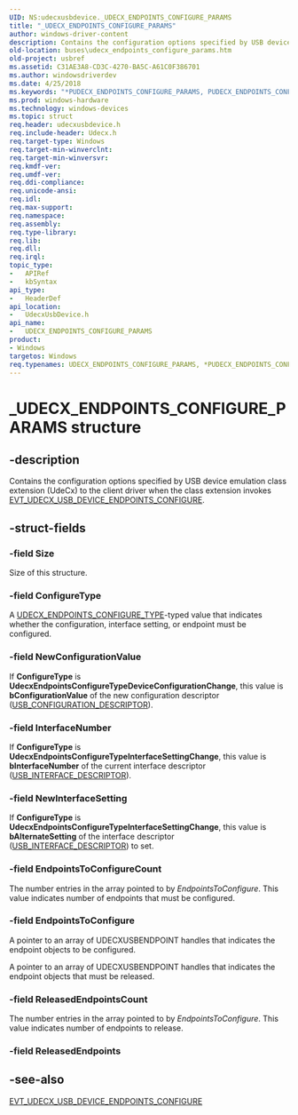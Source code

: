 ```yaml
---
UID: NS:udecxusbdevice._UDECX_ENDPOINTS_CONFIGURE_PARAMS
title: "_UDECX_ENDPOINTS_CONFIGURE_PARAMS"
author: windows-driver-content
description: Contains the configuration options specified by USB device emulation class extension (UdeCx) to the client driver when the class extension invokes EVT_UDECX_USB_DEVICE_ENDPOINTS_CONFIGURE.
old-location: buses\udecx_endpoints_configure_params.htm
old-project: usbref
ms.assetid: C31AE3A8-CD3C-4270-BA5C-A61C0F386701
ms.author: windowsdriverdev
ms.date: 4/25/2018
ms.keywords: "*PUDECX_ENDPOINTS_CONFIGURE_PARAMS, PUDECX_ENDPOINTS_CONFIGURE_PARAMS, PUDECX_ENDPOINTS_CONFIGURE_PARAMS structure pointer [Buses], UDECX_ENDPOINTS_CONFIGURE_PARAMS, UDECX_ENDPOINTS_CONFIGURE_PARAMS structure [Buses], _UDECX_ENDPOINTS_CONFIGURE_PARAMS, buses.udecx_endpoints_configure_params, udecxusbdevice/PUDECX_ENDPOINTS_CONFIGURE_PARAMS, udecxusbdevice/UDECX_ENDPOINTS_CONFIGURE_PARAMS"
ms.prod: windows-hardware
ms.technology: windows-devices
ms.topic: struct
req.header: udecxusbdevice.h
req.include-header: Udecx.h
req.target-type: Windows
req.target-min-winverclnt: 
req.target-min-winversvr: 
req.kmdf-ver: 
req.umdf-ver: 
req.ddi-compliance: 
req.unicode-ansi: 
req.idl: 
req.max-support: 
req.namespace: 
req.assembly: 
req.type-library: 
req.lib: 
req.dll: 
req.irql: 
topic_type:
-	APIRef
-	kbSyntax
api_type:
-	HeaderDef
api_location:
-	UdecxUsbDevice.h
api_name:
-	UDECX_ENDPOINTS_CONFIGURE_PARAMS
product:
- Windows
targetos: Windows
req.typenames: UDECX_ENDPOINTS_CONFIGURE_PARAMS, *PUDECX_ENDPOINTS_CONFIGURE_PARAMS
---
```


# _UDECX_ENDPOINTS_CONFIGURE_PARAMS structure


## -description


Contains the configuration options specified by USB device emulation class extension (UdeCx) to the client driver when the class extension invokes <a href="https://msdn.microsoft.com/library/windows/hardware/mt595913">EVT_UDECX_USB_DEVICE_ENDPOINTS_CONFIGURE</a>.


## -struct-fields




### -field Size

Size of this structure.


### -field ConfigureType

A <a href="https://msdn.microsoft.com/library/windows/hardware/mt627994">UDECX_ENDPOINTS_CONFIGURE_TYPE</a>-typed value that indicates whether the configuration, interface setting, or endpoint must be configured. 


### -field NewConfigurationValue

If <b>ConfigureType</b> is <b>UdecxEndpointsConfigureTypeDeviceConfigurationChange</b>, this value is <b>bConfigurationValue</b> of the new configuration descriptor (<a href="https://msdn.microsoft.com/library/windows/hardware/ff539241">USB_CONFIGURATION_DESCRIPTOR</a>).


### -field InterfaceNumber

If <b>ConfigureType</b> is <b>UdecxEndpointsConfigureTypeInterfaceSettingChange</b>, this value is <b>bInterfaceNumber</b> of the current interface descriptor (<a href="https://msdn.microsoft.com/library/windows/hardware/ff540065">USB_INTERFACE_DESCRIPTOR</a>).


### -field NewInterfaceSetting

If <b>ConfigureType</b> is <b>UdecxEndpointsConfigureTypeInterfaceSettingChange</b>, this value is <b>bAlternateSetting</b> of the interface descriptor (<a href="https://msdn.microsoft.com/library/windows/hardware/ff540065">USB_INTERFACE_DESCRIPTOR</a>) to set.


### -field EndpointsToConfigureCount

The number entries in the array pointed to by <i>EndpointsToConfigure</i>. This value indicates number of endpoints that must be configured.


### -field EndpointsToConfigure

A pointer to an array of UDECXUSBENDPOINT handles that indicates the endpoint objects to be configured.

A pointer to an array of UDECXUSBENDPOINT handles that indicates the endpoint objects that must be released.


### -field ReleasedEndpointsCount

The number entries in the array pointed to by <i>EndpointsToConfigure</i>. This value indicates number of endpoints to release.


### -field ReleasedEndpoints

 




## -see-also




<a href="https://msdn.microsoft.com/library/windows/hardware/mt595913">EVT_UDECX_USB_DEVICE_ENDPOINTS_CONFIGURE</a>
 

 

